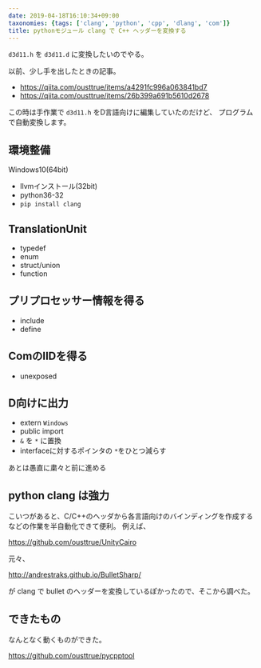 ```yaml
---
date: 2019-04-18T16:10:34+09:00
taxonomies: {tags: ['clang', 'python', 'cpp', 'dlang', 'com']}
title: pythonモジュール clang で C++ ヘッダーを変換する
---
```


`d3d11.h` を `d3d11.d` に変換したいのでやる。

以前、少し手を出したときの記事。

* https://qiita.com/ousttrue/items/a4291fc996a063841bd7
* https://qiita.com/ousttrue/items/26b399a691b5610d2678

この時は手作業で `d3d11.h` をD言語向けに編集していたのだけど、
プログラムで自動変換します。

## 環境整備
Windows10(64bit)

* llvmインストール(32bit)
* python36-32
* `pip install clang`

## TranslationUnit

* typedef
* enum
* struct/union
* function

## プリプロセッサー情報を得る

* include
* define

## ComのIIDを得る

* unexposed

## D向けに出力

* extern `Windows`
* public import
* `&` を `*` に置換
* interfaceに対するポインタの `*`をひとつ減らす

あとは愚直に粛々と前に進める

## python clang は強力

こいつがあると、C/C++のヘッダから各言語向けのバインディングを作成するなどの作業を半自動化できて便利。
例えば、

https://github.com/ousttrue/UnityCairo

元々、

http://andrestraks.github.io/BulletSharp/

が clang で bullet のヘッダーを変換しているぽかったので、そこから調べた。

## できたもの

なんとなく動くものができた。

https://github.com/ousttrue/pycpptool
